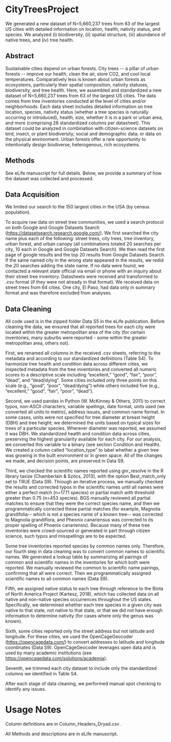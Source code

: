 # CityTreesProject
We generated a new dataset of N=5,660,237 trees from 63 of the largest US cities with detailed information on location, health, nativity status, and species.  We analyzed (i) biodiversity, (ii) spatial structure, (iii) abundance of native trees, and (iv) tree health. 

## Abstract
Sustainable cities depend on urban forests. City trees -- a pillar of urban forests -- improve our health, clean the air, store CO2, and cool local temperatures. Comparatively less is known about urban forests as ecosystems, particularly their spatial composition, nativity statuses, biodiversity, and tree health. Here, we assembled and standardized a new dataset of N=5,660,237 trees from 63 of the largest US cities. The data comes from tree inventories conducted at the level of cities and/or neighborhoods. Each data sheet includes detailed information on tree location, species, nativity status (whether a tree species is naturally occurring or introduced), health, size, whether it is in a park or urban area, and more (comprising 28 standardized columns per datasheet). This dataset could be analyzed in combination with citizen-science datasets on bird, insect, or plant biodiversity; social and demographic data; or data on the physical environment. Urban forests offer a rare opportunity to intentionally design biodiverse, heterogenous, rich ecosystems.

## Methods
See eLife manuscript for full details. Below, we provide a summary of how the dataset was collected and processed.

 

## Data Acquisition

We limited our search to the 150 largest cities in the USA (by census population). 

To acquire raw data on street tree communities, we used a search protocol on both Google and Google Datasets Search (https://datasetsearch.research.google.com/). We first searched the city name plus each of the following: street trees, city trees, tree inventory, urban forest, and urban canopy (all combinations totaled 20 searches per city, 10 each in Google and Google Datasets Search). We then read the first page of google results and the top 20 results from Google Datasets Search. If the same named city in the wrong state appeared in the results, we redid the 20 searches adding the state name. If no data were found, we contacted a relevant state official via email or phone with an inquiry about their street tree inventory. Datasheets were received and transformed to .csv format (if they were not already in that format). We received data on street trees from 64 cities. One city, El Paso, had data only in summary format and was therefore excluded from analyses.


 

## Data Cleaning
All code used is in the zipped folder Data S5 in the eLife publication. Before cleaning the data, we ensured that all reported trees for each city were located within the greater metropolitan area of the city (for certain inventories, many suburbs were reported - some within the greater metropolitan area, others not). 

First, we renamed all columns in the received .csv sheets, referring to the metadata and according to our standardized definitions (Table S4). To harmonize tree health and condition data across different cities, we inspected metadata from the tree inventories and converted all numeric scores to a descriptive scale including “excellent,” “good”, “fair”, “poor”, “dead”, and “dead/dying”. Some cities included only three points on this scale (e.g., “good”, “poor”, “dead/dying”) while others included five (e.g., “excellent,” “good”, “fair”, “poor”, “dead”).

Second, we used pandas in Python (W. McKinney & Others, 2011) to correct typos, non-ASCII characters, variable spellings, date format, units used (we converted all units to metric), address issues, and common name format. In some cases, units were not specified for tree diameter at breast height (DBH) and tree height; we determined the units based on typical sizes for trees of a particular species. Wherever diameter was reported, we assumed it was DBH. We standardized health and condition data across cities, preserving the highest granularity available for each city. For our analysis, we converted this variable to a binary (see section Condition and Health). We created a column called “location_type” to label whether a given tree was growing in the built environment or in green space. All of the changes we made, and decision points, are preserved in Data S9. 

Third, we checked the scientific names reported using gnr_resolve in the R library taxize (Chamberlain & Szöcs, 2013), with the option Best_match_only set to TRUE (Data S9). Through an iterative process, we manually checked the results and corrected typos in the scientific names until all names were either a perfect match (n=1771 species) or partial match with threshold greater than 0.75 (n=453 species). BGS manually reviewed all partial matches to ensure that they were the correct species name, and then we programmatically corrected these partial matches (for example, Magnolia grandifolia-- which is not a species name of a known tree-- was corrected to Magnolia grandiflora, and Pheonix canariensus was corrected to its proper spelling of Phoenix canariensis). Because many of these tree inventories were crowd-sourced or generated in part through citizen science, such typos and misspellings are to be expected. 

Some tree inventories reported species by common names only. Therefore, our fourth step in data cleaning was to convert common names to scientific names. We generated a lookup table by summarizing all pairings of common and scientific names in the inventories for which both were reported. We manually reviewed the common to scientific name pairings, confirming that all were correct. Then we programmatically assigned scientific names to all common names (Data S9). 

Fifth, we assigned native status to each tree through reference to the Biota of North America Project (Kartesz, 2018), which has collected data on all native and non-native species occurrences throughout the US states. Specifically, we determined whether each tree species in a given city was native to that state, not native to that state, or that we did not have enough information to determine nativity (for cases where only the genus was known).

Sixth, some cities reported only the street address but not latitude and longitude. For these cities, we used the OpenCageGeocoder (https://opencagedata.com/) to convert addresses to latitude and longitude coordinates (Data S9). OpenCageGeocoder leverages open data and is used by many academic institutions (see https://opencagedata.com/solutions/academia).

Seventh, we trimmed each city dataset to include only the standardized columns we identified in Table S4.

After each stage of data cleaning, we performed manual spot checking to identify any issues.

# Usage Notes
Column definitions are in Column_Headers_Dryad.csv .

All Methods and descriptions are in eLife manuscript.
